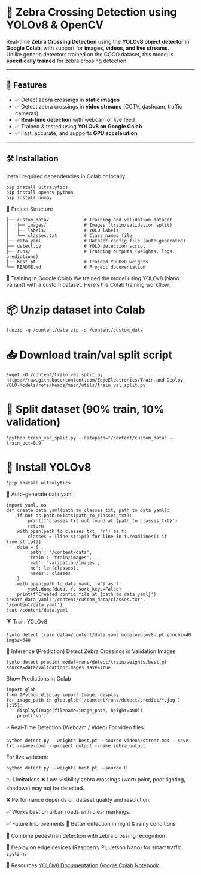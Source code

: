 # 🦓 Zebra Crossing Detection using YOLOv8 & OpenCV  

Real-time **Zebra Crossing Detection** using the **YOLOv8 object detector** in **Google Colab**, with support for **images, videos, and live streams**.  
Unlike generic detectors trained on the COCO dataset, this model is **specifically trained** for zebra crossing detection.  

---

## 🚦 Features  
- ✅ Detect zebra crossings in **static images**  
- ✅ Detect zebra crossings in **video streams** (CCTV, dashcam, traffic cameras)  
- ✅ **Real-time detection** with webcam or live feed  
- ✅ Trained & tested using **YOLOv8 on Google Colab**  
- ✅ Fast, accurate, and supports **GPU acceleration**  

---

## 🛠 Installation  

Install required dependencies in Colab or locally:  
```
pip install ultralytics
pip install opencv-python
pip install numpy
```
📂 Project Structure
```
├── custom_data/             # Training and validation dataset
│   ├── images/              # Images (train/validation split)
│   ├── labels/              # YOLO labels
│   └── classes.txt          # Class names file
├── data.yaml                # Dataset config file (auto-generated)
├── detect.py                # YOLO detection script
├── runs/                    # Training outputs (weights, logs, predictions)
├── best.pt                  # Trained YOLOv8 weights
└── README.md                # Project documentation
```

📸 Training in Google Colab
We trained the model using YOLOv8 (Nano variant) with a custom dataset.
Here’s the Colab training workflow:

# 📦 Unzip dataset into Colab
```
!unzip -q /content/data.zip -d /content/custom_data
```

# 📥 Download train/val split script
```
!wget -O /content/train_val_split.py https://raw.githubusercontent.com/EdjeElectronics/Train-and-Deploy-YOLO-Models/refs/heads/main/utils/train_val_split.py
```
# 🔀 Split dataset (90% train, 10% validation)
```
!python train_val_split.py --datapath="/content/custom_data" --train_pct=0.9
```
# 🚀 Install YOLOv8
```
!pip install ultralytics
```
🔧 Auto-generate data.yaml
```
import yaml, os
def create_data_yaml(path_to_classes_txt, path_to_data_yaml):
    if not os.path.exists(path_to_classes_txt):
        print(f'classes.txt not found at {path_to_classes_txt}')
        return
    with open(path_to_classes_txt, 'r') as f:
        classes = [line.strip() for line in f.readlines() if line.strip()]
    data = {
        'path': '/content/data',
        'train': 'train/images',
        'val': 'validation/images',
        'nc': len(classes),
        'names': classes
    }
    with open(path_to_data_yaml, 'w') as f:
        yaml.dump(data, f, sort_keys=False)
    print(f'Created config file at {path_to_data_yaml}')
create_data_yaml('/content/custom_data/classes.txt', '/content/data.yaml')
!cat /content/data.yaml
```

🏋️ Train YOLOv8
```
!yolo detect train data=/content/data.yaml model=yolov8n.pt epochs=40 imgsz=640
```
🎯 Inference (Prediction)
Detect Zebra Crossings in Validation Images
```
!yolo detect predict model=runs/detect/train/weights/best.pt source=data/validation/images save=True
```
Show Predictions in Colab
```
import glob
from IPython.display import Image, display
for image_path in glob.glob('/content/runs/detect/predict/*.jpg')[:15]:
    display(Image(filename=image_path, height=400))
    print('\n')
```
⚡ Real-Time Detection (Webcam / Video)
For video files:
```
python detect.py --weights best.pt --source videos/street.mp4 --save-txt --save-conf --project output --name zebra_output
```
For live webcam:
```
python detect.py --weights best.pt --source 0
```

📉 Limitations
❌ Low-visibility zebra crossings (worn paint, poor lighting, shadows) may not be detected.

❌ Performance depends on dataset quality and resolution.

✅ Works best on urban roads with clear markings.

✅ Future Improvements
🌙 Better detection in night & rainy conditions

🚶 Combine pedestrian detection with zebra crossing recognition

🔌 Deploy on edge devices (Raspberry Pi, Jetson Nano) for smart traffic systems

🔗 Resources
[YOLOv8 Documentation](https://docs.ultralytics.com/)
[Google Colab Notebook](https://colab.research.google.com/drive/1zPLVu-k9UUCD00-U2-20IfInraEjZ7RB?usp=chrome_ntp#scrollTo=-qguh0lgDVrd)
